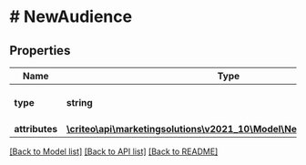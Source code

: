 # # NewAudience

## Properties

Name | Type | Description | Notes
------------ | ------------- | ------------- | -------------
**type** | **string** | the name of the entity type |
**attributes** | [**\criteo\api\marketingsolutions\v2021_10\Model\NewAudienceAttributes**](NewAudienceAttributes.md) |  |

[[Back to Model list]](../../README.md#models) [[Back to API list]](../../README.md#endpoints) [[Back to README]](../../README.md)
